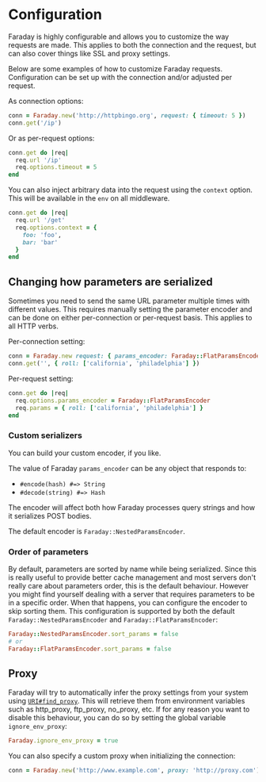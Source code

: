 # Configuration

Faraday is highly configurable and allows you to customize the way requests are made.
This applies to both the connection and the request, but can also cover things like SSL and proxy settings.

Below are some examples of how to customize Faraday requests.
Configuration can be set up with the connection and/or adjusted per request.

As connection options:

```ruby
conn = Faraday.new('http://httpbingo.org', request: { timeout: 5 })
conn.get('/ip')
```

Or as per-request options:

```ruby
conn.get do |req|
  req.url '/ip'
  req.options.timeout = 5
end
```

You can also inject arbitrary data into the request using the `context` option.
This will be available in the `env` on all middleware.

```ruby
conn.get do |req|
  req.url '/get'
  req.options.context = {
    foo: 'foo',
    bar: 'bar'
  }
end
```

## Changing how parameters are serialized

Sometimes you need to send the same URL parameter multiple times with different values.
This requires manually setting the parameter encoder and can be done on
either per-connection or per-request basis.
This applies to all HTTP verbs.

Per-connection setting:

```ruby
conn = Faraday.new request: { params_encoder: Faraday::FlatParamsEncoder }
conn.get('', { roll: ['california', 'philadelphia'] })
```

Per-request setting:

```ruby
conn.get do |req|
  req.options.params_encoder = Faraday::FlatParamsEncoder
  req.params = { roll: ['california', 'philadelphia'] }
end
```

### Custom serializers

You can build your custom encoder, if you like.

The value of Faraday `params_encoder` can be any object that responds to:

* `#encode(hash) #=> String`
* `#decode(string) #=> Hash`

The encoder will affect both how Faraday processes query strings and how it
serializes POST bodies.

The default encoder is `Faraday::NestedParamsEncoder`.

### Order of parameters

By default, parameters are sorted by name while being serialized.
Since this is really useful to provide better cache management and most servers don't really care about parameters order, this is the default behaviour.
However you might find yourself dealing with a server that requires parameters to be in a specific order.
When that happens, you can configure the encoder to skip sorting them.
This configuration is supported by both the default `Faraday::NestedParamsEncoder` and `Faraday::FlatParamsEncoder`:

```ruby
Faraday::NestedParamsEncoder.sort_params = false
# or
Faraday::FlatParamsEncoder.sort_params = false
```

## Proxy

Faraday will try to automatically infer the proxy settings from your system using [`URI#find_proxy`][ruby-find-proxy].
This will retrieve them from environment variables such as http_proxy, ftp_proxy, no_proxy, etc.
If for any reason you want to disable this behaviour, you can do so by setting the global variable `ignore_env_proxy`:

```ruby
Faraday.ignore_env_proxy = true
```

You can also specify a custom proxy when initializing the connection:

```ruby
conn = Faraday.new('http://www.example.com', proxy: 'http://proxy.com')
```

[ruby-find-proxy]: https://ruby-doc.org/stdlib-2.6.3/libdoc/uri/rdoc/URI/Generic.html#method-i-find_proxy
